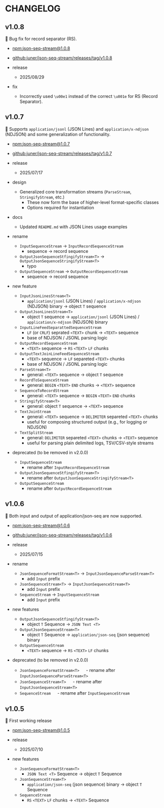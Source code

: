 # CHANGELOG

## v1.0.8

🐛 Bug fix for record separator (RS).

- [npm:json-seq-stream@1.0.8](https://www.npmjs.com/package/json-seq-stream/v/1.0.8)  
- [github:juner/json-seq-stream/releases/tag/v1.0.8](https://github.com/juner/json-seq-stream/releases/tag/v1.0.8)

- release  
  - 2025/08/29  

- fix  
  - Incorrectly used `\u00e1` instead of the correct `\u001e` for RS (Record Separator). 

## v1.0.7

🚀 Supports `application/jsonl` (JSON Lines) and `application/x-ndjson` (NDJSON) and some generalization of functionality.

- [npm:json-seq-stream@1.0.7](https://www.npmjs.com/package/json-seq-stream/v/1.0.7)
- [github:juner/json-seq-stream/releases/tag/v1.0.7](https://github.com/juner/json-seq-stream/releases/tag/v1.0.7)

- release
  - 2025/07/17

- design
  - Generalized core transformation streams (`ParseStream`, `StringifyStream`, etc.)
    - These now form the base of higher-level format-specific classes
    - Options required for instantiation
- docs
  - Updated `README.md` with JSON Lines usage examples
- rename
  - `InputSequenceStream` -> `InputRecordSequenceStream`
    - sequence -> record sequence
  - `OutputJsonSequenceStfingifyStream<T>` -> `OutputJsonSequenceStringifyStream<T>`
    - typo
  - `OutputSequenceStream` -> `OutputRecordSequenceStream`
    - sequence -> record sequence
- new feature
  - `InputJsonLinesStream<T>`
    - `application/jsonl` (JSON Lines) / `application/x-ndjson` (NDJSON) binary -> object `T` sequence
  - `OutputJsonLinesStream<T>`
    - object `T` sequence -> `application/jsonl` (JSON Lines) / `application/x-ndjson` (NDJSON) binary
  - `InputLineFeedSeparattedSequenceStream`
    - `LF` (or `CRLF`) seprated `<TEXT>` chunk -> `<TEXT>` sequence
    - base of NDJSON / JSONL parsing logic
  - `OutputRecordSequenceStream`
    - `<TEXT>` sequence -> `RS` `<TEXT>` `LF` chunks
  - `OutputTextJoinLineFeedSequenceStream`
    - `<TEXT>` sequence -> `LF` separeted `<TEXT>` chunks
    - base of NDJSON / JSONL parsing logic
  - `ParseStream<T>`
    - general: `<TEXT>` sequence -> object `T` sequence
  - `RecordToSequenceStream`
    - general: `BEGIN` `<TEXT>` `END` chunks -> `<TEXT>` sequence
  - `SequenceToRecordStream`
    - general: `<TEXT>` sequence -> `BEGIN` `<TEXT>` `END` chunks
  - `StringifyStream<T>`
    - general: object `T` sequence -> `<TEXT>` sequence
  - `TextJoinStream`
    - general: `<TEXT>` sequence -> `DELIMITER` separeted `<TEXT>` chunks
    - useful for composing structured output (e.g., for logging or NDJSON)
  - `TextSplitStream`
    - general: `DELIMITER` separeted `<TEXT>` chunks -> `<TEXT>` sequence
    - useful for parsing plain delimited logs, TSV/CSV-style streams
- deprecated (to be removed in v2.0.0)
  - `InputSequenceStream`
    - rename after `InputRecordSequenceStream`
  - `OutputJsonSequenceStfingifyStream<T>`
    - rename after `OutputJsonSequenceStringifyStream<T>`
  - `OutputSequenceStream`
    - rename after `OutputRecordSequenceStream`

## v1.0.6

🚀 Both input and output of application/json-seq are now supported.

- [npm:json-seq-stream@1.0.6](https://www.npmjs.com/package/json-seq-stream/v/1.0.6)
- [github:juner/json-seq-stream/releases/tag/v1.0.6](https://github.com/juner/json-seq-stream/releases/tag/v1.0.6)

- release
  - 2025/07/15

- rename
  - `JsonSequenceFormatStream<T>` -> `InputJsonSequenceParseStream<T>`
    - add `Input` prefix
  - `JsonSequenceStream<T>` -> `InputJsonSequenceStream<T>`
    - add `Input` prefix
  - `SequenceStream` -> `InputSequenceStream`
    - add `Input` prefix
- new features
  - `OutputJsonSequenceStfingifyStream<T>`
    - object `T` Sequence -> `JSON Text <T>`
  - `OutputJsonSequenceStream<T>`
    - object `T` Sequence -> `application/json-seq` (json sequence) binary
  - `OutputSequenceStream`
    - `<TEXT>` sequence -> `RS` `<TEXT>` `LF` chunks
- deprecated (to be removed in v2.0.0)
  - `JsonSequenceFormatStream<T>`
  　 - rename after `InputJsonSequenceParseStream<T>`
  - `JsonSequenceStream<T>`
  　 - rename after `InputJsonSequenceStream<T>`
  - `SequenceStream`
  　 - rename after `InputSequenceStream`

## v1.0.5

🚀 First working release

- [npm:json-seq-stream@1.0.5](https://www.npmjs.com/package/json-seq-stream/v/1.0.5)

- release
  - 2025/07/10

- new features
  - `JsonSequenceFormatStream<T>`
    - `JSON Text <T>` Sequence -> object `T` Sequence
  - `JsonSequenceStream<T>`
    - `application/json-seq` (json sequence) binary -> object `T` Sequence
  - `SequenceStream`
    - `RS` `<TEXT>` `LF` chunks -> `<TEXT>` Sequence
